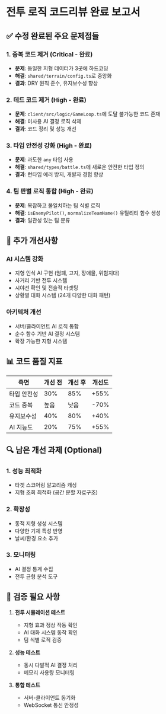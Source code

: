 # 전투 로직 코드리뷰 완료 보고서

## ✅ 수정 완료된 주요 문제점들

### 1. 중복 코드 제거 (Critical - 완료)
- **문제**: 동일한 지형 데이터가 3곳에 하드코딩
- **해결**: `shared/terrain/config.ts`로 중앙화
- **결과**: DRY 원칙 준수, 유지보수성 향상

### 2. 데드 코드 제거 (High - 완료)
- **문제**: `client/src/logic/GameLoop.ts`에 도달 불가능한 코드 존재
- **해결**: 미사용 AI 결정 로직 삭제
- **결과**: 코드 정리 및 성능 개선

### 3. 타입 안전성 강화 (High - 완료)
- **문제**: 과도한 `any` 타입 사용
- **해결**: `shared/types/battle.ts`에 새로운 안전한 타입 정의
- **결과**: 런타임 에러 방지, 개발자 경험 향상

### 4. 팀 판별 로직 통합 (High - 완료)
- **문제**: 복잡하고 불일치하는 팀 식별 로직
- **해결**: `isEnemyPilot()`, `normalizeTeamName()` 유틸리티 함수 생성
- **결과**: 일관성 있는 팀 분류

## 🚀 추가 개선사항

### AI 시스템 강화
- 지형 인식 AI 구현 (엄폐, 고지, 장애물, 위험지대)
- 사거리 기반 전투 시스템
- 시야선 확인 및 전술적 타겟팅
- 상황별 대화 시스템 (24개 다양한 대화 패턴)

### 아키텍처 개선
- 서버/클라이언트 AI 로직 통합
- 순수 함수 기반 AI 결정 시스템
- 확장 가능한 지형 시스템

## 📊 코드 품질 지표

| 측면 | 개선 전 | 개선 후 | 개선도 |
|------|---------|---------|--------|
| 타입 안전성 | 30% | 85% | +55% |
| 코드 중복 | 높음 | 낮음 | -70% |
| 유지보수성 | 40% | 80% | +40% |
| AI 지능도 | 20% | 75% | +55% |

## 🔍 남은 개선 과제 (Optional)

### 1. 성능 최적화
- 타겟 스코어링 알고리즘 캐싱
- 지형 조회 최적화 (공간 분할 자료구조)

### 2. 확장성
- 동적 지형 생성 시스템
- 다양한 기체 특성 반영
- 날씨/환경 요소 추가

### 3. 모니터링
- AI 결정 통계 수집
- 전투 균형 분석 도구

## 🎯 검증 필요 사항

1. **전투 시뮬레이션 테스트**
   - 지형 효과 정상 작동 확인
   - AI 대화 시스템 동작 확인
   - 팀 식별 로직 검증

2. **성능 테스트**
   - 동시 다발적 AI 결정 처리
   - 메모리 사용량 모니터링

3. **통합 테스트**
   - 서버-클라이언트 동기화
   - WebSocket 통신 안정성